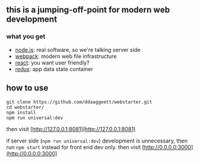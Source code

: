 ## this is a jumping-off-point for modern web development

### what you get
- [node.js](https://nodejs.org/en/): real software, so we're talking server side
- [webpack](https://webpack.js.org/): modern web file infrastructure
- [react](https://reactjs.org/): you want user friendly?
- [redux](https://redux.js.org/): app data state container

## how to use

    git clone https://github.com/ddaaggeett/webstarter.git
    cd webstarter/
    npm install
    npm run universal:dev

then visit [http://127.0.0.1:8081](http://127.0.0.1:8081)

if server side (`npm run universal:dev`) development is unnecessary, then run `npm start` instead for front end dev only. then visit [http://0.0.0.0:3000](http://0.0.0.0:3000)
